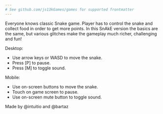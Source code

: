 ```yaml
---
# See github.com/js13kGames/games for supported frontmatter
---
```

Everyone knows classic Snake game. Player has to control the snake and collect food in order to get more points. In this SnAkE version the basics are the same, but various glitches make the gameplay much richer, challenging and fun!

Desktop:
* Use arrow keys or WASD to move the snake.
* Press [P] to pause.
* Press [M] to toggle sound.

Mobile:
* Use on-screen buttons to move the snake.
* Touch on game screen to pause.
* Use on-screen mute button to toggle sound.

Made by @intuitio and @bartaz